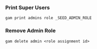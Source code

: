 ### Print Super Users

    gam print admins role _SEED_ADMIN_ROLE

### Remove Admin Role

    gam delete admin <role assignment id>
